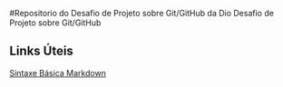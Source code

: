 #Repositorio do Desafio de Projeto sobre Git/GitHub da Dio
Desafio de Projeto sobre Git/GitHub

## Links Úteis
[Sintaxe Básica Markdown](https://www.markdownguide.org/basic-syntax/)
